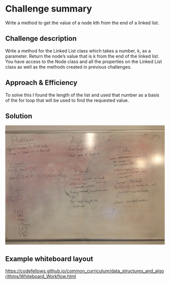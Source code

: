 # Challenge summary
Write a method to get the value of a node kth from the end of a linked list.

## Challenge description
Write a method for the Linked List class which takes a number, k, as a parameter. Return the node’s value that is k from the end of the linked list. You have access to the Node class and all the properties on the Linked List class as well as the methods created in previous challenges.

## Approach & Efficiency
To solve this I found the length of the list and used that number as a basis of the for loop that will be used to find the requested value.

## Solution
![kth-from-end-whiteboard](../../assets/kth-from-end-whiteboard.JPG)

## Example whiteboard layout
https://codefellows.github.io/common_curriculum/data_structures_and_algorithms/Whiteboard_Workflow.html